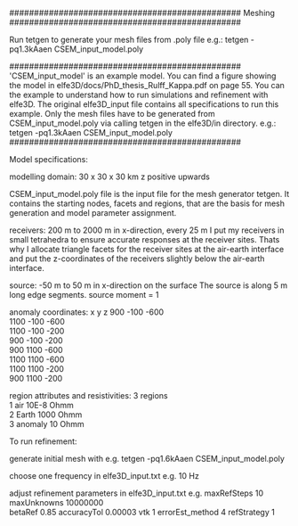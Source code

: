 ###############################################
Meshing
###############################################

Run tetgen to generate your mesh files from .poly file
e.g.: tetgen -pq1.3kAaen CSEM_input_model.poly 

###############################################
'CSEM_input_model' is an example model.
You can find a figure showing the model in 
elfe3D/docs/PhD_thesis_Rulff_Kappa.pdf
on page 55.
You can the example to understand how to run
simulations and refinement with elfe3D.
The original elfe3D_input file contains all 
specifications to run this example.
Only the mesh files have to be generated from
CSEM_input_model.poly via calling tetgen
in the elfe3D/in directory.
e.g.: tetgen -pq1.3kAaen CSEM_input_model.poly
###############################################

Model specifications:

modelling domain: 30 x 30 x 30 km
z positive upwards

CSEM_input_model.poly file is the input file 
for the mesh generator tetgen.
It contains the starting nodes, facets and regions, 
that are the basis for mesh generation and model
parameter assignment.

receivers: 200 m to 2000 m in x-direction, every 25 m
I put my receivers in small tetrahedra to ensure accurate
responses at the receiver sites. 
Thats why I allocate triangle facets for the receiver sites
at the air-earth interface
and put the z-coordinates of the receivers slightly below 
the air-earth interface.

source: -50 m to 50 m in x-direction on the surface
The source is along 5 m long edge segments.
source moment = 1

anomaly coordinates: 
x y z
900 -100 -600                            
1100 -100 -600                             
1100 -100 -200                           
900 -100 -200                                                           
900 1100 -600                              
1100 1100 -600                              
1100 1100 -200                              
900 1100 -200  

region attributes and resistivities:
3 regions            
1  air      10E-8 Ohmm              
2  Earth    1000 Ohmm             
3  anomaly  10 Ohmm   


To run refinement:

generate initial mesh with 
e.g. tetgen -pq1.6kAaen CSEM_input_model.poly 

choose one frequency in elfe3D_input.txt
e.g. 10 Hz

adjust refinement parameters in elfe3D_input.txt
e.g.
maxRefSteps             10
maxUnknowns             10000000  
betaRef                 0.85
accuracyTol             0.00003
vtk                     1
errorEst_method         4
refStrategy             1


